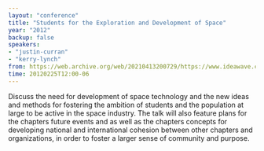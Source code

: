 ```yaml
---
layout: "conference"
title: "Students for the Exploration and Development of Space"
year: "2012"
backup: false
speakers:
- "justin-curran"
- "kerry-lynch"
from: https://web.archive.org/web/20210413200729/https://www.ideawave.ca/2012-conference/students-for-the-exploration-and-development-of-space
time: 20120225T12:00-06
---
```


Discuss the need for development of space technology and the new ideas and
methods for fostering the ambition of students and the population at large to
be active in the space industry. The talk will also feature plans for the
chapters future events and as well as the chapters concepts for developing
national and international cohesion between other chapters and organizations,
in order to foster a larger sense of community and purpose.
